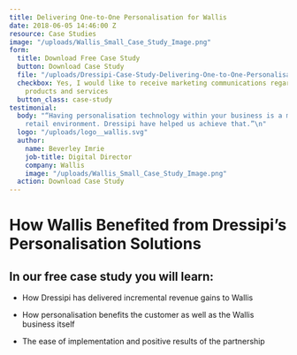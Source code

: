 ```yaml
---
title: Delivering One-to-One Personalisation for Wallis
date: 2018-06-05 14:46:00 Z
resource: Case Studies
image: "/uploads/Wallis_Small_Case_Study_Image.png"
form:
  title: Download Free Case Study
  button: Download Case Study
  file: "/uploads/Dressipi-Case-Study-Delivering-One-to-One-Personalisation-for-Wallis.pdf"
  checkbox: Yes, I would like to receive marketing communications regarding Dressipi
    products and services
  button_class: case-study
testimonial:
  body: "“Having personalisation technology within your business is a must in today’s
    retail environment. Dressipi have helped us achieve that.”\n"
  logo: "/uploads/logo__wallis.svg"
  author:
    name: Beverley Imrie
    job-title: Digital Director
    company: Wallis
    image: "/uploads/Wallis_Small_Case_Study_Image.png"
  action: Download Case Study
---
```


# How Wallis Benefited from Dressipi’s Personalisation Solutions

## In our free case study you will learn:

* How Dressipi has delivered incremental revenue gains to Wallis

* How personalisation benefits the customer as well as the Wallis business itself

* The ease of implementation and positive results of the partnership 
